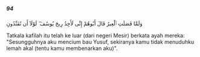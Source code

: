##### 94

<span class="ayah">وَلَمَّا فَصَلَتِ ٱلْعِيرُ قَالَ أَبُوهُمْ إِنِّى لَأَجِدُ رِيحَ يُوسُفَ ۖ لَوْلَآ أَن تُفَنِّدُونِ</span>

<span class="ayah_translation">Tatkala kafilah itu telah ke luar (dari negeri Mesir) berkata ayah mereka: "Sesungguhnya aku mencium bau Yusuf, sekiranya kamu tidak menuduhku lemah akal (tentu kamu membenarkan aku)".</span>
